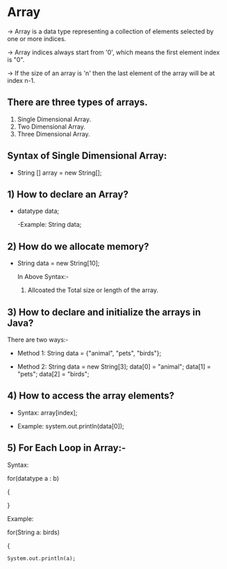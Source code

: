 
# Array

-> Array is a data type representing a collection of elements selected by one or more indices.

-> Array indices always start from '0', which means the first element index is "0".

-> If the size of an array is 'n' then the last element of the array will be at index n-1.

## There are three types of arrays.
1) Single Dimensional Array.
2) Two Dimensional Array.
3) Three Dimensional Array.

## Syntax of Single Dimensional Array:

* String [] array = new String[];  
         
## 1) How to declare an Array?

* datatype data;
     
     -Example: String data;

## 2) How do we allocate memory?

* String data = new String[10];

   In Above Syntax:-
   
   1) Allcoated the Total size or length of the array.

## 3) How to declare and initialize the arrays in Java?

There are two ways:-
* Method 1: String data = {"animal", "pets", "birds"};

* Method 2: String data = new String[3];
            data[0] = "animal";
            data[1] = "pets";
            data[2] = "birds";
## 4) How to access the array elements?
* Syntax: array[index];

* Example: system.out.println(data[0]);

## 5) For Each Loop in Array:-

Syntax:

 for(datatype a : b)
 
 {
    
 }

Example: 

for(String a: birds)
 
  {

    System.out.println(a);
